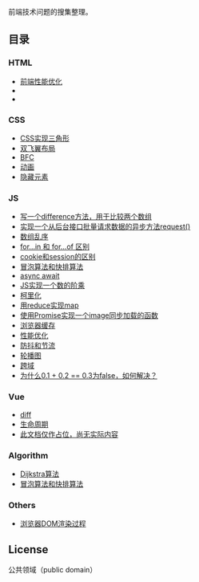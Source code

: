 前端技术问题的搜集整理。

## 目录

### HTML
- [前端性能优化](docs/html/issue-1.md)
- [](docs/html/issue-2.md)
- [](docs/html/issue-3.md)
### CSS
- [CSS实现三角形](docs/css/issue-1.md)
- [双飞翼布局](docs/css/issue-2.md)
- [BFC](docs/css/issue-3.md)
- [动画](docs/css/issue-3.md)
- [隐藏元素](docs/css/issue-4.md)
### JS
- [写一个difference方法，用于比较两个数组](docs/js/issue-1.md)
- [实现一个从后台接口批量请求数据的异步方法request()](docs/js/issue-2.md)
- [数组乱序](docs/js/issue-3.md)
- [for...in 和 for...of 区别](docs/js/issue-4.md)
- [cookie和session的区别](docs/js/issue-5.md)
- [冒泡算法和快排算法](docs/js/issue-6.md)
- [async await](docs/js/issue-6.md)
- [JS实现一个数的阶乘](docs/js/issue-7.md)
- [柯里化](docs/js/issue-8.md)
- [用reduce实现map](docs/js/issue-9.md)
- [使用Promise实现一个image同步加载的函数](docs/js/issue-10.md)
- [浏览器缓存](docs/js/issue-11.md)
- [性能优化](docs/js/issue-12.md)
- [防抖和节流](docs/js/issue-13.md)
- [轮播图](docs/js/issue-14.md)
- [跨域](docs/js/issue-15.md)
- [为什么0.1 + 0.2 == 0.3为false，如何解决？](docs/js/issue-16.md)

### Vue
- [diff](docs/vue/issue-1.md)
- [生命周期](docs/vue/issue-2.md)
- [此文档仅作占位，尚无实际内容](docs/vue/issue-3.md)

### Algorithm
- [Dijkstra算法](docs/algorithm/issue-1.md)
- [冒泡算法和快排算法](docs/algorithm/issue-2.md)

### Others
- [浏览器DOM渲染过程](docs/others/issue-1.md)

## License

公共领域（public domain）
